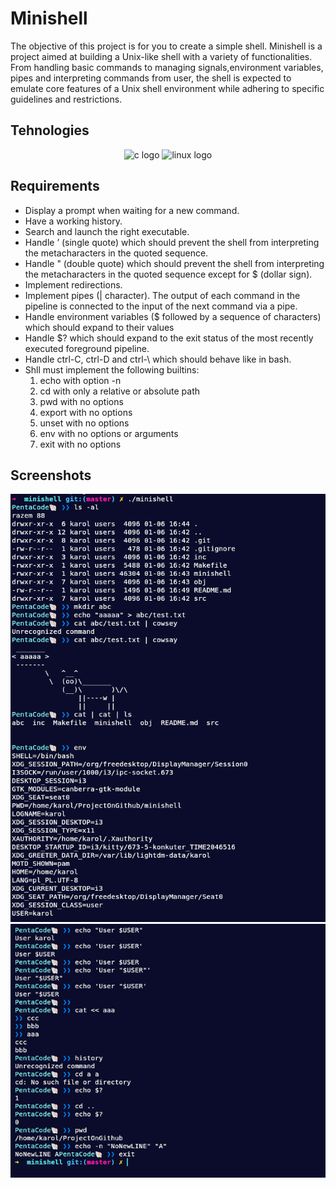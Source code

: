 # Minishell

The objective of this project is for you to create a simple shell. Minishell is a project aimed at building a Unix-like shell with a variety of functionalities. From handling basic commands to managing signals,environment variables, pipes and interpreting commands from user, the shell is expected to emulate core features of a Unix shell environment while adhering to specific guidelines and restrictions.

## Tehnologies

<div align="center">
<img src="https://cdn.jsdelivr.net/gh/devicons/devicon/icons/c/c-original.svg" height="30" alt="c logo"  />
<img src="https://cdn.jsdelivr.net/gh/devicons/devicon/icons/linux/linux-original.svg" height="30" alt="linux logo"  />
</div>

## Requirements

- Display a prompt when waiting for a new command.
- Have a working history.
- Search and launch the right executable.
- Handle ’ (single quote) which should prevent the shell from interpreting the metacharacters in the quoted sequence.
- Handle " (double quote) which should prevent the shell from interpreting the metacharacters in the quoted sequence except for $ (dollar sign).
- Implement redirections.
- Implement pipes (| character). The output of each command in the pipeline is
connected to the input of the next command via a pipe.
- Handle environment variables ($ followed by a sequence of characters) which
should expand to their values
-  Handle $? which should expand to the exit status of the most recently executed
foreground pipeline.
- Handle ctrl-C, ctrl-D and ctrl-\ which should behave like in bash.
- Shll must implement the following builtins:
	1. echo with option -n
	2. cd with only a relative or absolute path
	3. pwd with no options
	4. export with no options
	5. unset with no options
	6. env with no options or arguments
	7. exit with no options

## Screenshots

![Screenshot](screenshot.png)
![Screenshot](screenshot2.png)
